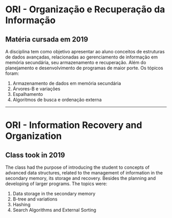 # ORI - Organização e Recuperação da Informação
## Matéria cursada em 2019

A disciplina tem como objetivo apresentar ao aluno conceitos de estruturas de dados avançadas, relacionadas ao gerenciamento de informação em memória secundária, seu armazenamento e recuperação. Além do planejamento e desenvolvimento de programas de maior porte. Os tópicos foram:

1. Armazenamento de dados em memória secundária
2. Árvores-B e variações
3. Espalhamento
4. Algoritmos de busca e ordenação externa

-------------------------------------------

# ORI - Information Recovery and Organization
## Class took in 2019

The class had the purpose of introducing the student to concepts of advanced data structures, related to the management of information in the secondary memory, its storage and recovery. Besides the planning and developing of larger programs. The topics were:

1. Data storage in the secondary memory
2. B-tree and variations
3. Hashing
4. Search Algorithms and External Sorting
